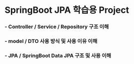 # SpringBoot JPA 학습용 Project

### - Controller / Service / Repository 구조 이해

### - model / DTO 사용 방식 및 사용 이유 이해

### - JPA / SpringBoot Data JPA 구조 및 사용 이해
